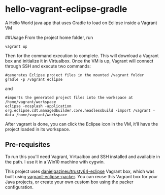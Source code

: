 # hello-vagrant-eclipse-gradle
A Hello World java app that uses Gradle to load on Eclipse inside a Vagrant VM

##Usage
From the project home folder, run
```
vagrant up
```
Then for the command execution to complete. This will download a Vagrant box and initialize it in Virtualbox. 
Once the VM is up, Vagrant will connect through SSH and execute two commands:
```
#generates Eclipse project files in the mounted /vagrant folder
gradle -p /vagrant eclipse 
```
and
```
#imports the generated project files into the workspace at /home/vagrant/workspace
eclipse -nosplash -application org.eclipse.cdt.managedbuilder.core.headlessbuild -import /vagrant -data /home/vagrant/workspace
```

After vagrant is done, you can click the Eclipse icon in the VM, it'll have the project loaded in its workspace.

## Pre-requisites
To run this you'll need Vagrant, Virtualbox and SSH installed and available in the path. I use it in a Win10 machine with cygwin.

This project uses [danielgazineu/trusty64-eclipse](https://atlas.hashicorp.com/danielgazineu/boxes/trusty64-eclipse) Vagrant box, which was built using [vagrant-eclipse-packer](https://github.com/danielgazineu/vagrant-eclipse-packer).
You can reuse this Vagrant box for your Java projects, or create your own custom box using the packer configuration.
